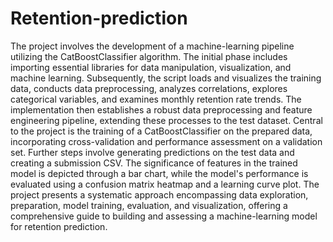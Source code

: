 # Retention-prediction
The project involves the development of a machine-learning pipeline utilizing the CatBoostClassifier algorithm. The initial phase includes importing essential libraries for data manipulation, visualization, and machine learning. Subsequently, the script loads and visualizes the training data, conducts data preprocessing, analyzes correlations, explores categorical variables, and examines monthly retention rate trends. The implementation then establishes a robust data preprocessing and feature engineering pipeline, extending these processes to the test dataset. Central to the project is the training of a CatBoostClassifier on the prepared data, incorporating cross-validation and performance assessment on a validation set. Further steps involve generating predictions on the test data and creating a submission CSV. The significance of features in the trained model is depicted through a bar chart, while the model's performance is evaluated using a confusion matrix heatmap and a learning curve plot. The project presents a systematic approach encompassing data exploration, preparation, model training, evaluation, and visualization, offering a comprehensive guide to building and assessing a machine-learning model for retention prediction.
